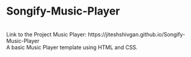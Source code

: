 # Songify-Music-Player
<br>
Link to the Project Music Player: https://jiteshshivgan.github.io/Songify-Music-Player
<br>
A basic Music Player template using HTML and CSS.
